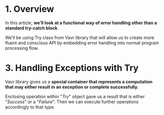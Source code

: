 # 1. Overview
In this article, <b>we’ll look at a functional way of error handling other than a standard try-catch block</b>.

We’ll be using Try class from Vavr library that will allow us to create more fluent and conscious API by
embedding error handling into normal program processing flow.

# 3. Handling Exceptions with Try
Vavr library gives us a <b>special container that represents a computation that may either result in an exception or complete successfully.</b>

Enclosing operation within "<em>Try</em>" object gave us a result that is either "<em>Success</em>" or a "<em>Failure</em>".
Then we can execute further operations accordingly to that type.